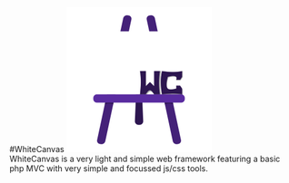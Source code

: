 #WhiteCanvas
![alt tag](https://github.com/gmarais/Web/blob/master/WhiteCanvas/images/wc.png)<br />
WhiteCanvas is a very light and simple web framework featuring a basic php MVC with very simple and focussed js/css tools.
